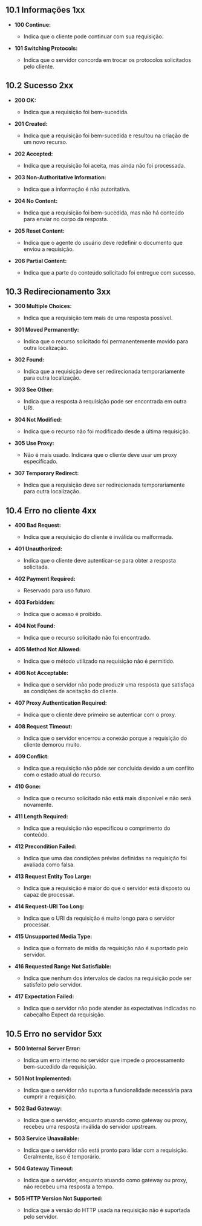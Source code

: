 ## 10.1 Informações 1xx

- **100 Continue:**
  - Indica que o cliente pode continuar com sua requisição.

- **101 Switching Protocols:**
  - Indica que o servidor concorda em trocar os protocolos solicitados pelo cliente.

## 10.2 Sucesso 2xx

- **200 OK:**
  - Indica que a requisição foi bem-sucedida.

- **201 Created:**
  - Indica que a requisição foi bem-sucedida e resultou na criação de um novo recurso.

- **202 Accepted:**
  - Indica que a requisição foi aceita, mas ainda não foi processada.

- **203 Non-Authoritative Information:**
  - Indica que a informação é não autoritativa.

- **204 No Content:**
  - Indica que a requisição foi bem-sucedida, mas não há conteúdo para enviar no corpo da resposta.

- **205 Reset Content:**
  - Indica que o agente do usuário deve redefinir o documento que enviou a requisição.

- **206 Partial Content:**
  - Indica que a parte do conteúdo solicitado foi entregue com sucesso.

## 10.3 Redirecionamento 3xx

- **300 Multiple Choices:**
  - Indica que a requisição tem mais de uma resposta possível.

- **301 Moved Permanently:**
  - Indica que o recurso solicitado foi permanentemente movido para outra localização.

- **302 Found:**
  - Indica que a requisição deve ser redirecionada temporariamente para outra localização.

- **303 See Other:**
  - Indica que a resposta à requisição pode ser encontrada em outra URI.

- **304 Not Modified:**
  - Indica que o recurso não foi modificado desde a última requisição.

- **305 Use Proxy:**
  - Não é mais usado. Indicava que o cliente deve usar um proxy especificado.

- **307 Temporary Redirect:**
  - Indica que a requisição deve ser redirecionada temporariamente para outra localização.

## 10.4 Erro no cliente 4xx

- **400 Bad Request:**
  - Indica que a requisição do cliente é inválida ou malformada.

- **401 Unauthorized:**
  - Indica que o cliente deve autenticar-se para obter a resposta solicitada.

- **402 Payment Required:**
  - Reservado para uso futuro.

- **403 Forbidden:**
  - Indica que o acesso é proibido.

- **404 Not Found:**
  - Indica que o recurso solicitado não foi encontrado.

- **405 Method Not Allowed:**
  - Indica que o método utilizado na requisição não é permitido.

- **406 Not Acceptable:**
  - Indica que o servidor não pode produzir uma resposta que satisfaça as condições de aceitação do cliente.

- **407 Proxy Authentication Required:**
  - Indica que o cliente deve primeiro se autenticar com o proxy.

- **408 Request Timeout:**
  - Indica que o servidor encerrou a conexão porque a requisição do cliente demorou muito.

- **409 Conflict:**
  - Indica que a requisição não pôde ser concluída devido a um conflito com o estado atual do recurso.

- **410 Gone:**
  - Indica que o recurso solicitado não está mais disponível e não será novamente.

- **411 Length Required:**
  - Indica que a requisição não especificou o comprimento do conteúdo.

- **412 Precondition Failed:**
  - Indica que uma das condições prévias definidas na requisição foi avaliada como falsa.

- **413 Request Entity Too Large:**
  - Indica que a requisição é maior do que o servidor está disposto ou capaz de processar.

- **414 Request-URI Too Long:**
  - Indica que o URI da requisição é muito longo para o servidor processar.

- **415 Unsupported Media Type:**
  - Indica que o formato de mídia da requisição não é suportado pelo servidor.

- **416 Requested Range Not Satisfiable:**
  - Indica que nenhum dos intervalos de dados na requisição pode ser satisfeito pelo servidor.

- **417 Expectation Failed:**
  - Indica que o servidor não pode atender às expectativas indicadas no cabeçalho Expect da requisição.

## 10.5 Erro no servidor 5xx

- **500 Internal Server Error:**
  - Indica um erro interno no servidor que impede o processamento bem-sucedido da requisição.

- **501 Not Implemented:**
  - Indica que o servidor não suporta a funcionalidade necessária para cumprir a requisição.

- **502 Bad Gateway:**
  - Indica que o servidor, enquanto atuando como gateway ou proxy, recebeu uma resposta inválida do servidor upstream.

- **503 Service Unavailable:**
  - Indica que o servidor não está pronto para lidar com a requisição. Geralmente, isso é temporário.

- **504 Gateway Timeout:**
  - Indica que o servidor, enquanto atuando como gateway ou proxy, não recebeu uma resposta a tempo.

- **505 HTTP Version Not Supported:**
  - Indica que a versão do HTTP usada na requisição não é suportada pelo servidor.
